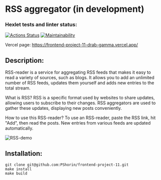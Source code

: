 # RSS aggregator (in development)

### Hexlet tests and linter status:

[![Actions Status](https://github.com/PShorin/frontend-project-11/workflows/hexlet-check/badge.svg)](https://github.com/PShorin/frontend-project-11/actions)
[![Maintainability](https://api.codeclimate.com/v1/badges/08694c98127775729a00/maintainability)](https://codeclimate.com/github/PShorin/frontend-project-11/maintainability)

Vercel page: https://frontend-project-11-drab-gamma.vercel.app/

## Description:

RSS-reader is a service for aggregating RSS feeds that makes it easy to read a variety of sources, such as blogs. It allows you to add an unlimited number of RSS feeds, updates them yourself and adds new entries to the total stream.

What is RSS?
RSS is a specific format used by websites to share updates, allowing users to subscribe to their changes. RSS aggregators are used to gather these updates, displaying new posts conveniently.

How to use this RSS-reader?
To use an RSS-reader, paste the RSS link, hit "Add", then read the posts. New entries from various feeds are updated automatically.

![RSS-demo](./src/img/demo.gif)

## Installation:

```
git clone git@github.com:PShorin/frontend-project-11.git
make install
make build
```
